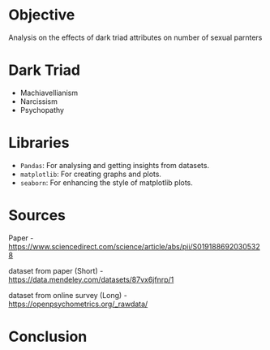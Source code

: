 # Objective
Analysis on the effects of dark triad attributes on number of sexual parnters

# Dark Triad
<ul>
  <li>Machiavellianism</li>
  <li>Narcissism</li>
  <li>Psychopathy</li>
</ul>

# Libraries
<ul>
  <li><code>Pandas</code>: For analysing and getting insights from datasets.</li>
  <li><code>matplotlib</code>: For creating graphs and plots.</li>
  <li><code>seaborn</code>: For enhancing the style of matplotlib plots.</li>
</ul>

# Sources
Paper - 
https://www.sciencedirect.com/science/article/abs/pii/S0191886920305328

dataset from paper (Short) - 
https://data.mendeley.com/datasets/87vx6jfnrp/1

dataset from online survey (Long) - 
https://openpsychometrics.org/_rawdata/

# Conclusion
